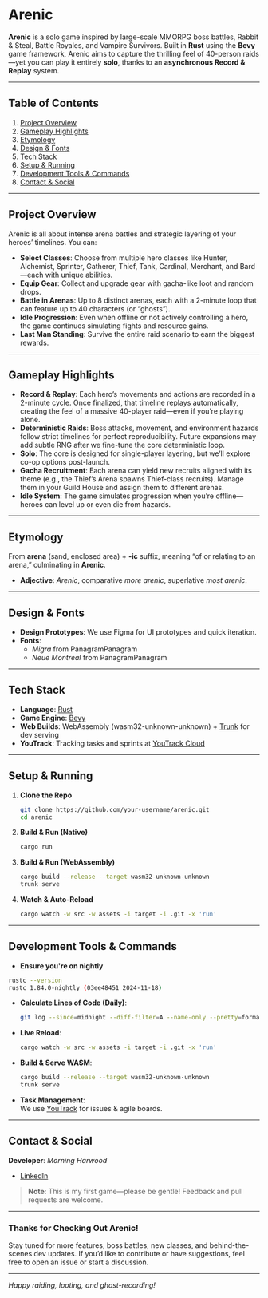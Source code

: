 # Arenic

**Arenic** is a solo  game inspired by large-scale MMORPG boss battles, Rabbit & Steal, Battle Royales, and Vampire Survivors. Built in **Rust** using the **Bevy** game framework, Arenic aims to capture the thrilling feel of 40-person raids—yet you can play it entirely **solo**, thanks to an **asynchronous Record & Replay** system.

---

## Table of Contents
1. [Project Overview](#project-overview)
2. [Gameplay Highlights](#gameplay-highlights)
3. [Etymology](#etymology)
4. [Design & Fonts](#design--fonts)
5. [Tech Stack](#tech-stack)
6. [Setup & Running](#setup--running)
7. [Development Tools & Commands](#development-tools--commands)
8. [Contact & Social](#contact--social)

---

## Project Overview
Arenic is all about intense arena battles and strategic layering of your heroes’ timelines. You can:
- **Select Classes**: Choose from multiple hero classes like Hunter, Alchemist, Sprinter, Gatherer, Thief, Tank, Cardinal, Merchant, and Bard—each with unique abilities.
- **Equip Gear**: Collect and upgrade gear with gacha-like loot and random drops.
- **Battle in Arenas**: Up to 8 distinct arenas, each with a 2-minute loop that can feature up to 40 characters (or “ghosts”).
- **Idle Progression**: Even when offline or not actively controlling a hero, the game continues simulating fights and resource gains.
- **Last Man Standing**: Survive the entire raid scenario to earn the biggest rewards.

---

## Gameplay Highlights
- **Record & Replay**: Each hero’s movements and actions are recorded in a 2-minute cycle. Once finalized, that timeline replays automatically, creating the feel of a massive 40-player raid—even if you’re playing alone.
- **Deterministic Raids**: Boss attacks, movement, and environment hazards follow strict timelines for perfect reproducibility. Future expansions may add subtle RNG after we fine-tune the core deterministic loop.
- **Solo**: The core is designed for single-player layering, but we’ll explore co-op options post-launch.
- **Gacha Recruitment**: Each arena can yield new recruits aligned with its theme (e.g., the Thief’s Arena spawns Thief-class recruits). Manage them in your Guild House and assign them to different arenas.
- **Idle System**: The game simulates progression when you’re offline—heroes can level up or even die from hazards.

---

## Etymology
From **arena** (sand, enclosed area) + **-ic** suffix, meaning “of or relating to an arena,” culminating in **Arenic**.
- **Adjective**: *Arenic*, comparative *more arenic*, superlative *most arenic*.

---

## Design & Fonts
- **Design Prototypes**: We use Figma for UI prototypes and quick iteration.
- **Fonts**:
    - *Migra* from PanagramPanagram
    - *Neue Montreal* from PanagramPanagram

---

## Tech Stack
- **Language**: [Rust](https://www.rust-lang.org/)
- **Game Engine**: [Bevy](https://bevyengine.org/)
- **Web Builds**: WebAssembly (wasm32-unknown-unknown) + [Trunk](https://trunkrs.dev/) for dev serving
- **YouTrack**: Tracking tasks and sprints at [YouTrack Cloud](https://stealth-startup.youtrack.cloud/agiles/177-4/current)

---

## Setup & Running
1. **Clone the Repo**
   ```bash
   git clone https://github.com/your-username/arenic.git
   cd arenic
   ```
2. **Build & Run (Native)**
   ```bash
   cargo run
   ```
3. **Build & Run (WebAssembly)**
   ```bash
   cargo build --release --target wasm32-unknown-unknown
   trunk serve
   ```
4. **Watch & Auto-Reload**
   ```bash
   cargo watch -w src -w assets -i target -i .git -x 'run'
   ```

---

## Development Tools & Commands
- **Ensure you're on nightly**
```bash
rustc --version
rustc 1.84.0-nightly (03ee48451 2024-11-18)
```
- **Calculate Lines of Code (Daily)**:
  ```bash
  git log --since=midnight --diff-filter=A --name-only --pretty=format: | sort -u | xargs cloc
  ```
- **Live Reload**:
  ```bash
  cargo watch -w src -w assets -i target -i .git -x 'run'
  ```
- **Build & Serve WASM**:
  ```bash
  cargo build --release --target wasm32-unknown-unknown
  trunk serve
  ```
- **Task Management**:  
  We use [YouTrack](https://stealth-startup.youtrack.cloud/agiles/177-4/current) for issues & agile boards.

---

## Contact & Social
**Developer**: *Morning Harwood*
- [LinkedIn](https://www.linkedin.com/in/morningharwood)

> **Note**: This is my first game—please be gentle! Feedback and pull requests are welcome.

---

### Thanks for Checking Out Arenic!
Stay tuned for more features, boss battles, new classes, and behind-the-scenes dev updates. If you’d like to contribute or have suggestions, feel free to open an issue or start a discussion.

---

*Happy raiding, looting, and ghost-recording!*  